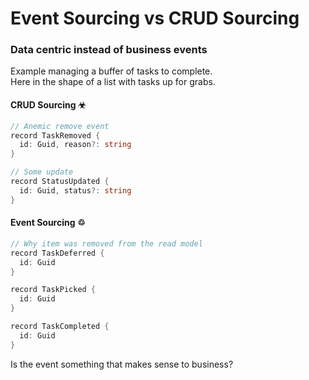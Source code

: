 # Event Sourcing vs CRUD Sourcing

### Data centric instead of business events

Example managing a buffer of tasks to complete.\
Here in the shape of a list with tasks up for grabs.

<div class="grid grid-cols-2 gap-12">
<div>

#### CRUD Sourcing &#9763;

```cs {none|1-4|6-8|none}
// Anemic remove event
record TaskRemoved {
  id: Guid, reason?: string
}

// Some update
record StatusUpdated {
  id: Guid, status?: string
}
```

</div>
<div>

#### Event Sourcing &#9842;

```cs {none|1-4|6-8|10-13}
// Why item was removed from the read model
record TaskDeferred {
  id: Guid
}

record TaskPicked {
  id: Guid
}

record TaskCompleted {
  id: Guid
}
```

</div>
</div>

Is the event something that makes sense to business?


